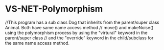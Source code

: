 # VS-NET-Polymorphism

//This program has a sub class Dog that inherits from the parent/super class Animal. Both have same name access method
// move() and makeNoise() using the polymorphism process by using the "virtural" keyword in the parent/super class
// and the "override" keyword in the child/subclass for the same name access method. 
